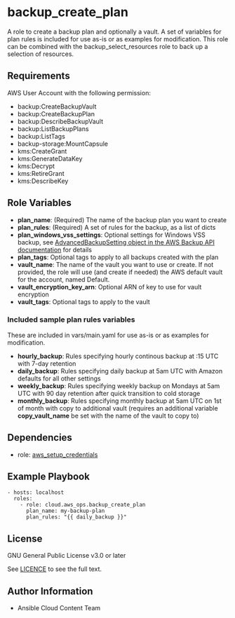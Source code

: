 backup_create_plan
==================

A role to create a backup plan and optionally a vault. A set of variables for plan rules is included for use as-is or as examples for modification. This role can be combined with the backup_select_resources role to back up a selection of resources.

Requirements
------------

AWS User Account with the following permission:

* backup:CreateBackupVault
* backup:CreateBackupPlan
* backup:DescribeBackupVault
* backup:ListBackupPlans
* backup:ListTags
* backup-storage:MountCapsule
* kms:CreateGrant
* kms:GenerateDataKey
* kms:Decrypt
* kms:RetireGrant
* kms:DescribeKey

Role Variables
--------------

* **plan_name**: (Required) The name of the backup plan you want to create
* **plan_rules**: (Required) A set of rules for the backup, as a list of dicts
* **plan_windows_vss_settings**: Optional settings for Windows VSS backup, see [AdvancedBackupSetting object in the AWS Backup API documentation](https://docs.aws.amazon.com/aws-backup/latest/devguide/API_AdvancedBackupSetting.html) for details
* **plan_tags**: Optional tags to apply to all backups created with the plan
* **vault_name**: The name of the vault you want to use or create. If not provided, the role will use (and create if needed) the AWS default vault for the account, named Default.
* **vault_encryption_key_arn**: Optional ARN of key to use for vault encryption
* **vault_tags**: Optional tags to apply to the vault

### Included sample plan rules variables
These are included in vars/main.yaml for use as-is or as examples for modification.

* **hourly_backup**: Rules specifying hourly continous backup at :15 UTC with 7-day retention
* **daily_backup**: Rules specifying daily backup at 5am UTC with Amazon defaults for all other settings
* **weekly_backup**: Rules specifying weekly backup on Mondays at 5am UTC with 90 day retention after quick transition to cold storage
* **monthly_backup**: Rules specifying monthly backup at 5am UTC on 1st of month with copy to additional vault (requires an additional variable **copy_vault_name** be set with the name of the vault to copy to)


Dependencies
------------

* role: [aws_setup_credentials](../aws_setup_credentials/README.md)

Example Playbook
----------------

    - hosts: localhost
      roles:
        - role: cloud.aws_ops.backup_create_plan
          plan_name: my-backup-plan
          plan_rules: "{{ daily_backup }}"

License
-------

GNU General Public License v3.0 or later

See [LICENCE](https://github.com/ansible-collections/cloud.aws_ops/blob/main/LICENSE) to see the full text.

Author Information
------------------

* Ansible Cloud Content Team
